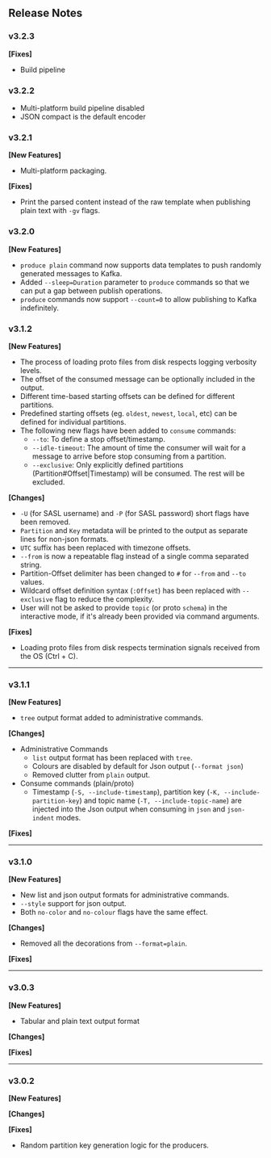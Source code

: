 ## Release Notes

### v3.2.3

**[Fixes]**

- Build pipeline

### v3.2.2

- Multi-platform build pipeline disabled
- JSON compact is the default encoder

### v3.2.1

**[New Features]**

- Multi-platform packaging.

**[Fixes]**
- Print the parsed content instead of the raw template when publishing plain text with `-gv` flags.

### v3.2.0

**[New Features]**

- `produce plain` command now supports data templates to push randomly generated messages to Kafka.
- Added `--sleep=Duration` parameter to `produce` commands so that we can put a gap between publish operations.
- `produce` commands now support `--count=0` to allow publishing to Kafka indefinitely. 

### v3.1.2

**[New Features]**
- The process of loading proto files from disk respects logging verbosity levels.
- The offset of the consumed message can be optionally included in the output.
- Different time-based starting offsets can be defined for different partitions.
- Predefined starting offsets (eg. `oldest`, `newest`, `local`, etc) can be defined for individual partitions.
- The following new flags have been added to `consume` commands: 
    - `--to`: To define a stop offset/timestamp.
    - `--idle-timeout`: The amount of time the consumer will wait for a message to arrive before stop consuming from a partition.
    - `--exclusive`: Only explicitly defined partitions (Partition#Offset|Timestamp) will be consumed. The rest will be excluded.

**[Changes]**
 - `-U` (for SASL username) and `-P` (for SASL password) short flags have been removed.
 - `Partition` and `Key` metadata will be printed to the output as separate lines for non-json formats.
 - `UTC` suffix has been replaced with timezone offsets.
 - `--from` is now a repeatable flag instead of a single comma separated string.
 - Partition-Offset delimiter has been changed to `#` for `--from` and `--to` values.
 - Wildcard offset definition syntax (`:Offset`) has been replaced with `--exclusive` flag to reduce the complexity.
 - User will not be asked to provide `topic` (or proto `schema`) in the interactive mode, if it's already been provided via command arguments. 

**[Fixes]**
- Loading proto files from disk respects termination signals received from the OS (Ctrl + C).
 
---
### v3.1.1

**[New Features]**
 - `tree` output format added to administrative commands.

**[Changes]**
- Administrative Commands
  - `list` output format has been replaced with `tree`.
  - Colours are disabled by default for Json output (`--format json`)
  - Removed clutter from `plain` output.
- Consume commands (plain/proto)
  - Timestamp (`-S, --include-timestamp`), partition key (`-K, --include-partition-key`) and topic name (`-T, --include-topic-name`) are injected into the Json output when consuming in `json` and `json-indent` modes.

**[Fixes]**

---

### v3.1.0

**[New Features]**

 - New list and json output formats for administrative commands.
 - `--style` support for json output.
 - Both `no-color` and `no-colour` flags have the same effect.
 
 **[Changes]**
 - Removed all the decorations from `--format=plain`.
 
 **[Fixes]**
 
---
 
 ### v3.0.3
 
 **[New Features]**
  - Tabular and plain text output format
 
 **[Changes]**

 
 **[Fixes]**
 
---
 
  ### v3.0.2
  
  **[New Features]**
   
  
  **[Changes]**
 
  
  **[Fixes]**
  - Random partition key generation logic for the producers.
